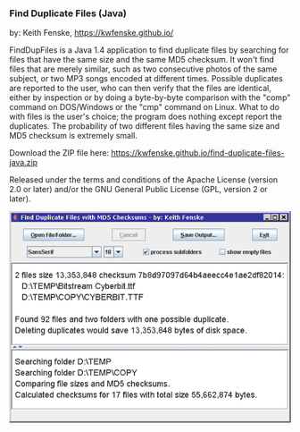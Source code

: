 
### Find Duplicate Files (Java)

by: Keith Fenske, https://kwfenske.github.io/

FindDupFiles is a Java 1.4 application to find duplicate files by searching for
files that have the same size and the same MD5 checksum. It won't find files
that are merely similar, such as two consecutive photos of the same subject, or
two MP3 songs encoded at different times. Possible duplicates are reported to
the user, who can then verify that the files are identical, either by
inspection or by doing a byte-by-byte comparison with the "comp" command on
DOS/Windows or the "cmp" command on Linux. What to do with files is the user's
choice; the program does nothing except report the duplicates. The probability
of two different files having the same size and MD5 checksum is extremely
small.

Download the ZIP file here: https://kwfenske.github.io/find-duplicate-files-java.zip

Released under the terms and conditions of the Apache License (version 2.0 or
later) and/or the GNU General Public License (GPL, version 2 or later).

![Find Duplicate Files (Java) sample program image](FindDupFiles3.png)
